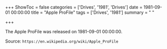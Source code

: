 +++
ShowToc = false
categories = ['Drives', '1981', 'Drives']
date = 1981-09-01 00:00:00
title = "Apple ProFile"
tags = ['Drives', '1981']
summary = " "

+++

The Apple ProFile was released on 1981-09-01 00:00:00.

Source: `https://en.wikipedia.org/wiki/Apple_ProFile`


